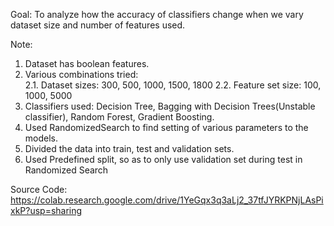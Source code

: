 Goal:
To analyze how the accuracy of classifiers change when we vary dataset size and number of features used.

Note:
1. Dataset has boolean features.
2. Various combinations tried:  
  2.1. Dataset sizes: 300, 500, 1000, 1500, 1800 
  2.2. Feature set size: 100, 1000, 5000
3. Classifiers used: Decision Tree, Bagging with Decision Trees(Unstable classifier), Random Forest, Gradient Boosting.
4. Used RandomizedSearch to find setting of various parameters to the models.
5. Divided the data into train, test and validation sets.
6. Used Predefined split, so as to only use validation set during test in Randomized Search

Source Code:
https://colab.research.google.com/drive/1YeGqx3q3aLj2_37tfJYRKPNjLAsPixkP?usp=sharing



